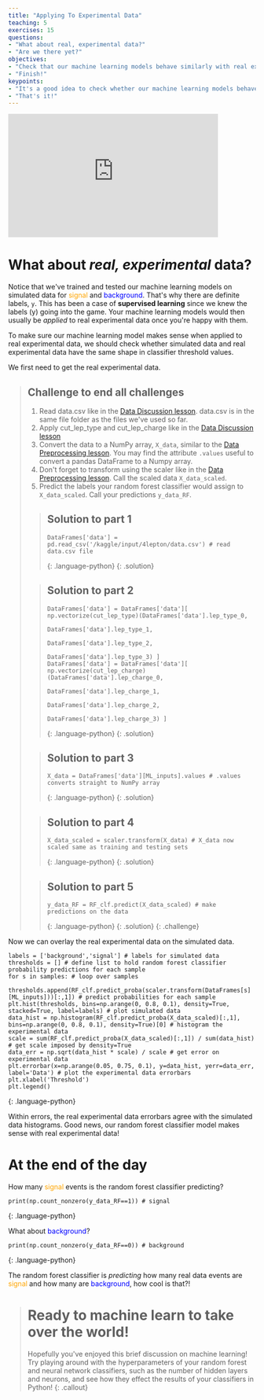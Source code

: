```yaml
---
title: "Applying To Experimental Data"
teaching: 5
exercises: 15
questions:
- "What about real, experimental data?"
- "Are we there yet?"
objectives:
- "Check that our machine learning models behave similarly with real experimental data."
- "Finish!"
keypoints:
- "It's a good idea to check whether our machine learning models behave well with real experimental data."
- "That's it!"
---
```


<iframe width="427" height="251" src="https://www.youtube.com/embed?v=pGkvG-Jls9E&list=PLKZ9c4ONm-VmHsMKImIDEMsZI1Vp0UY-Z&index=10&ab_channel=HEPSoftwareFoundation" frameborder="0" allow="accelerometer; autoplay; encrypted-media; gyroscope; picture-in-picture" allowfullscreen></iframe>

# What about *real, experimental* data?

Notice that we've trained and tested our machine learning models on simulated data for <span style="color:orange">signal</span> and <span style="color:blue">background</span>. That's why there are definite labels, `y`. This has been a case of **supervised learning** since we knew the labels (y) going into the game. Your machine learning models would then usually be *applied* to real experimental data once you're happy with them.

To make sure our machine learning model makes sense when applied to real experimental data, we should check whether simulated data and real experimental data have the same shape in classifier threshold values.

We first need to get the real experimental data.

> ## Challenge to end all challenges
> 1. Read data.csv like in the [Data Discussion lesson](https://hsf-training.github.io/hsf-training-ml-webpage/06-Data_Discussion/index.html). data.csv is in the same file folder as the files we've used so far.
> 2. Apply cut_lep_type and cut_lep_charge like in the [Data Discussion lesson](https://hsf-training.github.io/hsf-training-ml-webpage/06-Data_Discussion/index.html)
> 3. Convert the data to a NumPy array, `X_data`, similar to the [Data Preprocessing lesson](https://hsf-training.github.io/hsf-training-ml-webpage/07-Data_Preprocessing/index.html). You may find the attribute `.values` useful to convert a pandas DataFrame to a Numpy array.
> 4. Don't forget to transform using the scaler like in the [Data Preprocessing lesson](https://hsf-training.github.io/hsf-training-ml-webpage/07-Data_Preprocessing/index.html). Call the scaled data `X_data_scaled`.
> 5. Predict the labels your random forest classifier would assign to `X_data_scaled`. Call your predictions `y_data_RF`.
>
> > ## Solution to part 1
> > ~~~
> > DataFrames['data'] = pd.read_csv('/kaggle/input/4lepton/data.csv') # read data.csv file
> > ~~~
> > {: .language-python}
> {: .solution}
>
> > ## Solution to part 2
> > ~~~
> > DataFrames['data'] = DataFrames['data'][ np.vectorize(cut_lep_type)(DataFrames['data'].lep_type_0,
> >                                                                     DataFrames['data'].lep_type_1,
> >                                                                     DataFrames['data'].lep_type_2,
> >                                                                     DataFrames['data'].lep_type_3) ]
> > DataFrames['data'] = DataFrames['data'][ np.vectorize(cut_lep_charge)(DataFrames['data'].lep_charge_0,
> >                                                                       DataFrames['data'].lep_charge_1,
> >                                                                       DataFrames['data'].lep_charge_2,
> >                                                                       DataFrames['data'].lep_charge_3) ]
> > ~~~
> > {: .language-python}
> {: .solution}
>
> > ## Solution to part 3
> > ~~~
> > X_data = DataFrames['data'][ML_inputs].values # .values converts straight to NumPy array
> > ~~~
> > {: .language-python}
> {: .solution}
> 
> > ## Solution to part 4
> > ~~~
> > X_data_scaled = scaler.transform(X_data) # X_data now scaled same as training and testing sets
> > ~~~
> > {: .language-python}
> {: .solution}
> 
> > ## Solution to part 5
> > ~~~
> > y_data_RF = RF_clf.predict(X_data_scaled) # make predictions on the data
> > ~~~
> > {: .language-python}
> {: .solution}
{: .challenge}

Now we can overlay the real experimental data on the simulated data.

~~~
labels = ['background','signal'] # labels for simulated data
thresholds = [] # define list to hold random forest classifier probability predictions for each sample
for s in samples: # loop over samples
    thresholds.append(RF_clf.predict_proba(scaler.transform(DataFrames[s][ML_inputs]))[:,1]) # predict probabilities for each sample
plt.hist(thresholds, bins=np.arange(0, 0.8, 0.1), density=True, stacked=True, label=labels) # plot simulated data
data_hist = np.histogram(RF_clf.predict_proba(X_data_scaled)[:,1], bins=np.arange(0, 0.8, 0.1), density=True)[0] # histogram the experimental data
scale = sum(RF_clf.predict_proba(X_data_scaled)[:,1]) / sum(data_hist) # get scale imposed by density=True
data_err = np.sqrt(data_hist * scale) / scale # get error on experimental data
plt.errorbar(x=np.arange(0.05, 0.75, 0.1), y=data_hist, yerr=data_err, label='Data') # plot the experimental data errorbars
plt.xlabel('Threshold')
plt.legend() 
~~~
{: .language-python}

Within errors, the real experimental data errorbars agree with the simulated data histograms. Good news, our random forest classifier model makes sense with real experimental data!

# At the end of the day

How many <span style="color:orange">signal</span> events is the random forest classifier predicting?

~~~
print(np.count_nonzero(y_data_RF==1)) # signal
~~~
{: .language-python}

What about <span style="color:blue">background</span>?

~~~
print(np.count_nonzero(y_data_RF==0)) # background
~~~
{: .language-python}

The random forest classifier is *predicting* how many real data events are <span style="color:orange">signal</span> and how many are <span style="color:blue">background</span>, how cool is that?!

> # Ready to machine learn to take over the world!
> Hopefully you've enjoyed this brief discussion on machine learning! Try playing around with the hyperparameters of your random forest and neural network classifiers, such as the number of hidden layers and neurons, and see how they effect the results of your classifiers in Python!
{: .callout}
